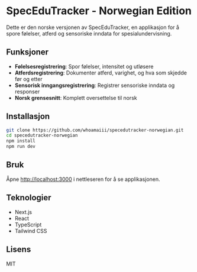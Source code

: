 # SpecEduTracker - Norwegian Edition

Dette er den norske versjonen av SpecEduTracker, en applikasjon for å spore følelser, atferd og sensoriske inndata for spesialundervisning.

## Funksjoner

- **Følelsesregistrering**: Spor følelser, intensitet og utløsere
- **Atferdsregistrering**: Dokumenter atferd, varighet, og hva som skjedde før og etter
- **Sensorisk inngangsregistrering**: Registrer sensoriske inndata og responser
- **Norsk grensesnitt**: Komplett oversettelse til norsk

## Installasjon

```bash
git clone https://github.com/whoamaiii/specedutracker-norwegian.git
cd specedutracker-norwegian
npm install
npm run dev
```

## Bruk

Åpne [http://localhost:3000](http://localhost:3000) i nettleseren for å se applikasjonen.

## Teknologier

- Next.js
- React
- TypeScript
- Tailwind CSS

## Lisens

MIT